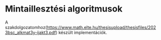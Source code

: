 # Mintaillesztési algoritmusok
A szakdolgozatomhoz(https://www.math.elte.hu/thesisupload/thesisfiles/2023bsc_alkmat3y-ijakt3.pdf) készült implementációk.
